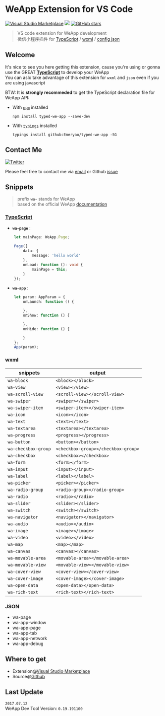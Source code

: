 # WeApp Extension for VS Code  

[![Visual Studio Marketplace](https://vsmarketplacebadge.apphb.com/version/emeryao.we-app-vscode.svg?style=flat-square&color=09BB07)](https://marketplace.visualstudio.com/items?itemName=emeryao.we-app-vscode)
![](https://vsmarketplacebadge.apphb.com/installs/emeryao.we-app-vscode.svg?style=flat-square&color=09BB07)
[![GitHub stars](https://img.shields.io/github/stars/Emeryao/we-app-vscode.svg?style=flat-square)](https://github.com/Emeryao/we-app-vscode)

> VS code extension for WeApp development  
> 微信小程序插件 for [TypeScript](#typescript) / [wxml](#wxml) / [config json](#json)

## Welcome
It's nice to see you here getting this extension, cause you're using or gonna use the GREAT **[TypeScript](http://www.typescriptlang.org)** to develop your WeApp  
You can aslo take advantage of this extension for `wxml` and `json` even if you are using javascript

BTW: It is **strongly recommeded** to get the TypeScript declaration file for WeApp API:  
* With [`npm`](https://www.npmjs.com/) installed  

    ```batch
    npm install typed-we-app --save-dev
    ```

* With [`typings`](https://github.com/typings/typings) installed  

    ```batch
    typings install github:Emeryao/typed-we-app -SG
    ```

## Contact Me
[![Twitter](https://img.shields.io/twitter/url/https/github.com/Emeryao/we-app-vscode.svg?style=flat-square)](https://twitter.com/luyao1206)

Please feel free to contact me via [email](https://github.com/Emeryao/we-app-vscode/blob/master/mailto:luyao1206@live.cn) or Github [issue](https://github.com/Emeryao/we-app-vscode/issues)

## Snippets
> prefix **`wa-`** stands for WeApp  
> based on the official WeApp [documentation](https://mp.weixin.qq.com/debug/wxadoc/dev/index.html)

### [TypeScript](http://www.typescriptlang.org/)
* **`wa-page`** :
```typescript
    let mainPage: WeApp.Page;
    
    Page({
        data: {
            message: 'hello world'
        },
        onLoad: function (): void {
            mainPage = this;
        }
    });
```

* **`wa-app`** :
```typescript
    let param: AppParam = {
        onLaunch: function () {

        },
        onShow: function () {

        },
        onHide: function () {

        }
    };
    App(param);
```

### wxml

|snippets|output|
|--------|--------|
|`wa-block`|`<block></block>`|
|`wa-view`|`<view></view>`|
|`wa-scroll-view`|`<scroll-view></scroll-view>`|
|`wa-swiper`|`<swiper></swiper>`|
|`wa-swiper-item`|`<swiper-item></swiper-item>`|
|`wa-icon`|`<icon></icon>`|
|`wa-text`|`<text></text>`|
|`wa-textarea`|`<textarea></textarea>`|
|`wa-progress`|`<progress></progress>`|
|`wa-button`|`<button></button>`|
|`wa-checkbox-group`|`<checkbox-group></checkbox-group>`|
|`wa-checkbox`|`<checkbox></checkbox>`|
|`wa-form`|`<form></form>`|
|`wa-input`|`<input></input>`|
|`wa-label`|`<label></label>`|
|`wa-picker`|`<picker></picker>`|
|`wa-radio-group`|`<radio-group></radio-group>`|
|`wa-radio`|`<radio></radio>`|
|`wa-slider`|`<slider></slider>`|
|`wa-switch`|`<switch></switch>`|
|`wa-navigator`|`<navigator></navigator>`|
|`wa-audio`|`<audio></audio>`|
|`wa-image`|`<image></image>`|
|`wa-video`|`<video></video>`|
|`wa-map`|`<map></map>`|
|`wa-canvas`|`<canvas></canvas>`|
|`wa-movable-area`|`<movable-area></movable-area>`|
|`wa-movable-view`|`<movable-view></movable-view>`|
|`wa-cover-view`|`<cover-view></cover-view>`|
|`wa-cover-image`|`<cover-image></cover-image>`|
|`wa-open-data`|`<open-data></open-data>`|
|`wa-rich-text`|`<rich-text></rich-text>`|

### JSON  

* wa-page
* wa-app-window
* wa-app-page
* wa-app-tab
* wa-app-network
* wa-app-debug

## Where to get

* Extension@[Visual Studio Marketplace](https://marketplace.visualstudio.com/items?itemName=emeryao.we-app-vscode)
* Source@[Github](https://github.com/Emeryao/we-app-vscode)

## Last Update
`2017.07.12`  
WeApp Dev Tool Version: `0.19.191100`
